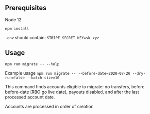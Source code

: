 ## Prerequisites

Node 12. 

`npm install`


`.env` should contain: `STRIPE_SECRET_KEY=sk_xyz`

## Usage


`npm run migrate -- --help`

Example usage
`npm run migrate -- --before-date=2020-07-20 --dry-run=false --batch-size=10`

This command finds accounts eligible to migrate: no transfers, before before-date (RBO go live date), payouts disabled, and after the last processed account date.

Accounts are processed in order of creation


